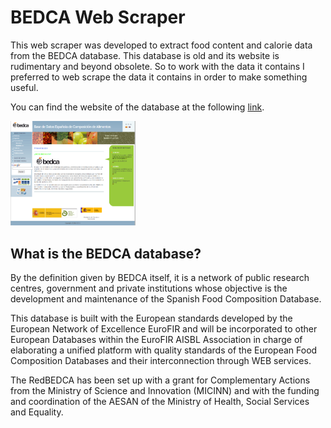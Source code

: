 # BEDCA Web Scraper

This web scraper was developed to extract food content and calorie data from the BEDCA database. This database is old and its website is rudimentary and beyond obsolete. So to work with the data it contains I preferred to web scrape the data it contains in order to make something useful.

You can find the website of the database at the following [link](https://www.bedca.net/).

<img src="imgs/pagina_principal_BEDCA.png" alt="drawing" width="200"/>

## What is the BEDCA database?

By the definition given by BEDCA itself, it is a network of public research centres, government and private institutions whose objective is the development and maintenance of the Spanish Food Composition Database.

This database is built with the European standards developed by the European Network of Excellence EuroFIR and will be incorporated to other European Databases within the EuroFIR AISBL Association in charge of elaborating a unified platform with quality standards of the European Food Composition Databases and their interconnection through WEB services.

The RedBEDCA has been set up with a grant for Complementary Actions from the Ministry of Science and Innovation (MICINN) and with the funding and coordination of the AESAN of the Ministry of Health, Social Services and Equality.